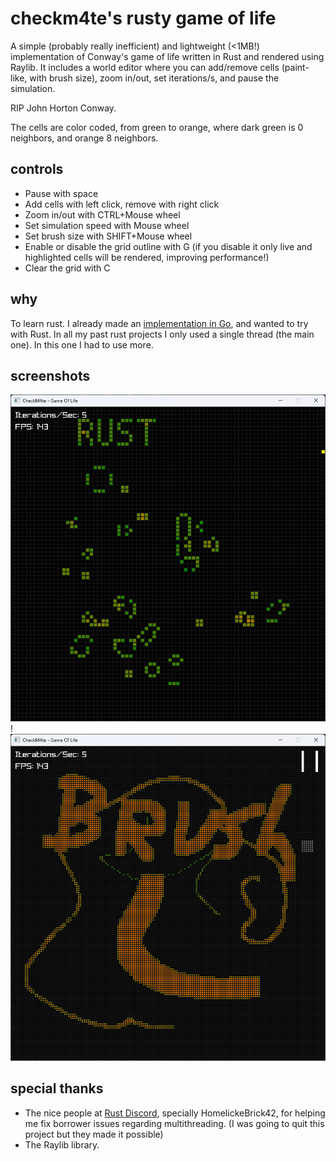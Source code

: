# checkm4te's rusty game of life
A simple (probably really inefficient) and lightweight (<1MB!) implementation of Conway's game of life written in Rust and rendered using Raylib. It includes a world editor where you can add/remove cells (paint-like, with brush size), zoom in/out, set iterations/s, and pause the simulation.

RIP John Horton Conway.

The cells are color coded, from green to orange, where dark green is 0 neighbors, and orange 8 neighbors.

## controls
- Pause with space
- Add cells with left click, remove with right click
- Zoom in/out with CTRL+Mouse wheel
- Set simulation speed with Mouse wheel
- Set brush size with SHIFT+Mouse wheel
- Enable or disable the grid outline with G (if you disable it only live and highlighted cells will be rendered, improving performance!)
- Clear the grid with C

## why
To learn rust. I already made an [implementation in Go](https://github.com/checkm4ted/gameoflife), and wanted to try with Rust. In all my past rust projects I only used a single thread (the main one). In this one I had to use more.

## screenshots
![Screenshot](image.png)!
![Brush size demo](image-1.png)

## special thanks
- The nice people at [Rust Discord](https://discord.gg/rust-lang-community), specially HomelickeBrick42, for helping me fix borrower issues regarding multithreading.  (I was going to quit this project but they made it possible) 
- The Raylib library.